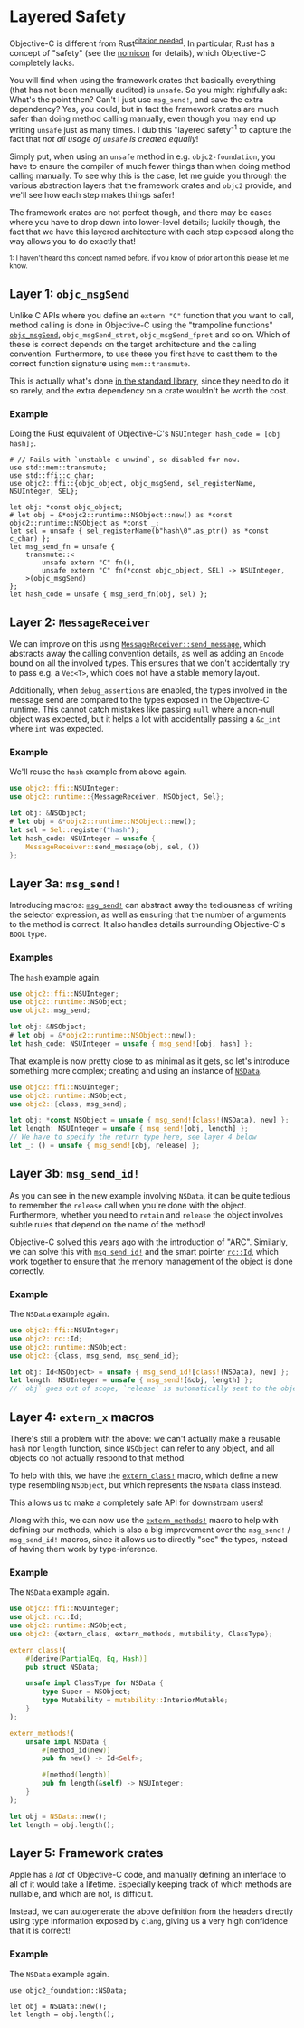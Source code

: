 # Layered Safety

Objective-C is different from Rust<sup>[citation needed]</sup>. In particular,
Rust has a concept of "safety" (see the [nomicon] for details), which
Objective-C completely lacks.

You will find when using the framework crates that basically everything (that
has not been manually audited) is `unsafe`. So you might rightfully ask:
What's the point then? Can't I just use `msg_send!`, and save the extra
dependency?
Yes, you could, but in fact the framework crates are much safer than doing
method calling manually, even though you may end up writing `unsafe` just as
many times. I dub this "layered safety"<sup>1</sup> to capture the fact that
_not all usage of `unsafe` is created equally_!

Simply put, when using an `unsafe` method in e.g. `objc2-foundation`, you have
to ensure the compiler of much fewer things than when doing method calling
manually.
To see why this is the case, let me guide you through the various abstraction
layers that the framework crates and `objc2` provide, and we'll see how each
step makes things safer!

The framework crates are not perfect though, and there may be cases where you
have to drop down into lower-level details; luckily though, the fact that we
have this layered architecture with each step exposed along the way allows you
to do exactly that!

<sup>1: I haven't heard this concept named before, if you know of prior art on this please let me know.</sup>

[citation needed]: https://xkcd.com/285/
[nomicon]: https://doc.rust-lang.org/nomicon/intro.html


## Layer 1: `objc_msgSend`

Unlike C APIs where you define an `extern "C"` function that you want to call,
method calling is done in Objective-C using the "trampoline functions"
[`objc_msgSend`], `objc_msgSend_stret`, `objc_msgSend_fpret` and so on.
Which of these is correct depends on the target architecture and the calling
convention. Furthermore, to use these you first have to cast them to the
correct function signature using `mem::transmute`.

This is actually what's done [in the standard library][std-objc], since they
need to do it so rarely, and the extra dependency on a crate wouldn't be worth
the cost.

[`objc_msgSend`]: crate::ffi::objc_msgSend
[std-objc]: https://github.com/rust-lang/rust/blob/aa0189170057a6b56f445f05b9840caf6f260212/library/std/src/sys/unix/args.rs#L196-L248


### Example

Doing the Rust equivalent of Objective-C's `NSUInteger hash_code = [obj hash];`.

```rust, ignore
# // Fails with `unstable-c-unwind`, so disabled for now.
use std::mem::transmute;
use std::ffi::c_char;
use objc2::ffi::{objc_object, objc_msgSend, sel_registerName, NSUInteger, SEL};

let obj: *const objc_object;
# let obj = &*objc2::runtime::NSObject::new() as *const objc2::runtime::NSObject as *const _;
let sel = unsafe { sel_registerName(b"hash\0".as_ptr() as *const c_char) };
let msg_send_fn = unsafe {
    transmute::<
        unsafe extern "C" fn(),
        unsafe extern "C" fn(*const objc_object, SEL) -> NSUInteger,
    >(objc_msgSend)
};
let hash_code = unsafe { msg_send_fn(obj, sel) };
```


## Layer 2: `MessageReceiver`

We can improve on this using [`MessageReceiver::send_message`], which
abstracts away the calling convention details, as well as adding an `Encode`
bound on all the involved types. This ensures that we don't accidentally try
to pass e.g. a `Vec<T>`, which does not have a stable memory layout.

Additionally, when `debug_assertions` are enabled, the types involved in the
message send are compared to the types exposed in the Objective-C runtime.
This cannot catch mistakes like passing `null` where a non-null object was
expected, but it helps a lot with accidentally passing a `&c_int` where `int`
was expected.

[`MessageReceiver::send_message`]: crate::runtime::MessageReceiver::send_message


### Example

We'll reuse the `hash` example from above again.

```rust
use objc2::ffi::NSUInteger;
use objc2::runtime::{MessageReceiver, NSObject, Sel};

let obj: &NSObject;
# let obj = &*objc2::runtime::NSObject::new();
let sel = Sel::register("hash");
let hash_code: NSUInteger = unsafe {
    MessageReceiver::send_message(obj, sel, ())
};
```


## Layer 3a: `msg_send!`

Introducing macros: [`msg_send!`] can abstract away the tediousness of writing
the selector expression, as well as ensuring that the number of arguments to
the method is correct. It also handles details surrounding Objective-C's
`BOOL` type.

[`msg_send!`]: crate::msg_send


### Examples

The `hash` example again.

```rust
use objc2::ffi::NSUInteger;
use objc2::runtime::NSObject;
use objc2::msg_send;

let obj: &NSObject;
# let obj = &*objc2::runtime::NSObject::new();
let hash_code: NSUInteger = unsafe { msg_send![obj, hash] };
```

That example is now pretty close to as minimal as it gets, so let's introduce
something more complex; creating and using an instance of [`NSData`].

```rust
use objc2::ffi::NSUInteger;
use objc2::runtime::NSObject;
use objc2::{class, msg_send};

let obj: *const NSObject = unsafe { msg_send![class!(NSData), new] };
let length: NSUInteger = unsafe { msg_send![obj, length] };
// We have to specify the return type here, see layer 4 below
let _: () = unsafe { msg_send![obj, release] };
```

[`NSData`]: https://developer.apple.com/documentation/foundation/nsdata?language=objc


## Layer 3b: `msg_send_id!`

As you can see in the new example involving `NSData`, it can be quite tedious
to remember the `release` call when you're done with the object. Furthermore,
whether you need to `retain` and `release` the object involves subtle rules
that depend on the name of the method!

Objective-C solved this years ago with the introduction of "ARC". Similarly,
we can solve this with [`msg_send_id!`] and the smart pointer [`rc::Id`],
which work together to ensure that the memory management of the object is done
correctly.

[`msg_send_id!`]: crate::msg_send_id
[`rc::Id`]: crate::rc::Id


### Example

The `NSData` example again.

```rust
use objc2::ffi::NSUInteger;
use objc2::rc::Id;
use objc2::runtime::NSObject;
use objc2::{class, msg_send, msg_send_id};

let obj: Id<NSObject> = unsafe { msg_send_id![class!(NSData), new] };
let length: NSUInteger = unsafe { msg_send![&obj, length] };
// `obj` goes out of scope, `release` is automatically sent to the object
```


## Layer 4: `extern_x` macros

There's still a problem with the above: we can't actually make a reusable
`hash` nor `length` function, since `NSObject` can refer to any object, and
all objects do not actually respond to that method.

To help with this, we have the [`extern_class!`] macro, which define a new
type resembling `NSObject`, but which represents the `NSData` class instead.

This allows us to make a completely safe API for downstream users!

Along with this, we can now use the [`extern_methods!`] macro to help with
defining our methods, which is also a big improvement over the `msg_send!` /
`msg_send_id!` macros, since it allows us to directly "see" the types, instead
of having them work by type-inference.

[`extern_class!`]: crate::extern_class
[`extern_methods!`]: crate::extern_methods


### Example

The `NSData` example again.

```rust
use objc2::ffi::NSUInteger;
use objc2::rc::Id;
use objc2::runtime::NSObject;
use objc2::{extern_class, extern_methods, mutability, ClassType};

extern_class!(
    #[derive(PartialEq, Eq, Hash)]
    pub struct NSData;

    unsafe impl ClassType for NSData {
        type Super = NSObject;
        type Mutability = mutability::InteriorMutable;
    }
);

extern_methods!(
    unsafe impl NSData {
        #[method_id(new)]
        pub fn new() -> Id<Self>;

        #[method(length)]
        pub fn length(&self) -> NSUInteger;
    }
);

let obj = NSData::new();
let length = obj.length();
```


## Layer 5: Framework crates

Apple has a _lot_ of Objective-C code, and manually defining an interface to
all of it would take a lifetime. Especially keeping track of which methods are
nullable, and which are not, is difficult.

Instead, we can autogenerate the above definition from the headers directly
using type information exposed by `clang`, giving us a very high confidence
that it is correct!


### Example

The `NSData` example again.

```rust, ignore
use objc2_foundation::NSData;

let obj = NSData::new();
let length = obj.length();
```
